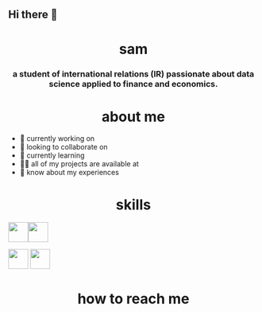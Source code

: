 ## Hi there 👋

<!--
**samttsummer/samttsummer** is a ✨ _special_ ✨ repository because its `README.md` (this file) appears on your GitHub profile. -->

<h1 align="center">sam</h1>
<h3 align="center">a student of international relations (IR) passionate about data science applied to finance and economics.</h3>

<h1 align="center">about me</h1>

- 🔭 currently working on
- 🤝 looking to collaborate on
- 🌱 currently learning
- 👨‍💻 all of my projects are available at
- 📄 know about my experiences

<h1 align="center">skills</h1>

<img src="https://cdn.jsdelivr.net/gh/devicons/devicon@latest/icons/photoshop/photoshop-original.svg" width="40" height="40"/><img src="https://cdn.jsdelivr.net/gh/devicons/devicon@latest/icons/figma/figma-original.svg" width="40" height="40"/>

<img src="https://cdn.jsdelivr.net/gh/devicons/devicon@latest/icons/javascript/javascript-original.svg" width="40" height="40"/> <img src="https://cdn.jsdelivr.net/gh/devicons/devicon@latest/icons/react/react-original.svg" width="40" height="40"/>
<h1 align="center">how to reach me</h1>

